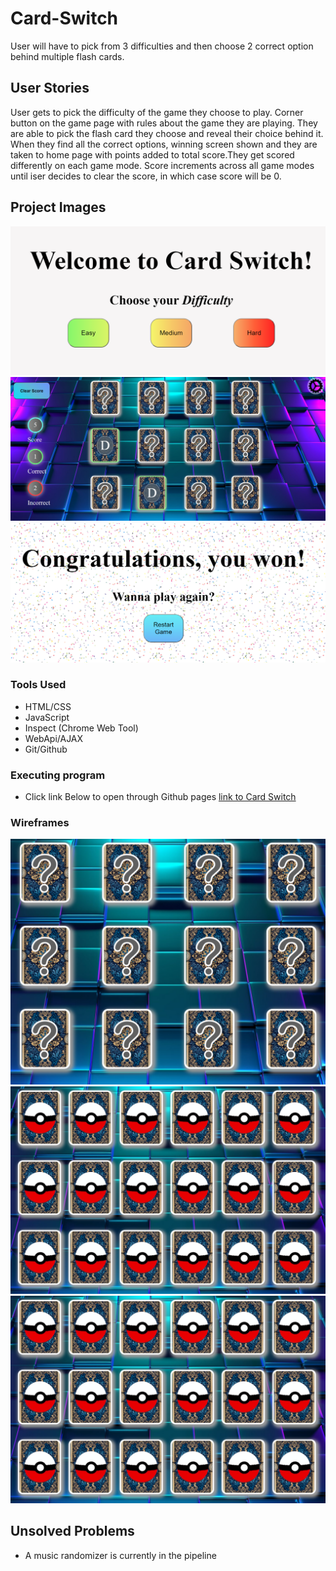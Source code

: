 # Card-Switch

User will have to pick from 3 difficulties and then choose 2 correct option behind multiple flash cards. 

## User Stories

User gets to pick the difficulty of the game they choose to play. Corner button on the game page with rules about the game they are playing. They are able to pick the flash card they choose and reveal their choice behind it. When they find all the correct options, winning screen shown and they are taken to home page with points added to total score.They get scored differently on each game mode. Score increments across all game modes until iser decides to clear the score, in which case score will be 0.

## Project Images
![screenshot-1](https://github.com/AhzamBardai/Card-Switch/blob/master/screenshots/game1.PNG)
![screenshot-2](https://github.com/AhzamBardai/Card-Switch/blob/master/screenshots/game2.PNG)
![screenshot-3](https://github.com/AhzamBardai/Card-Switch/blob/master/screenshots/game3.PNG)

### Tools Used

* HTML/CSS
* JavaScript
* Inspect (Chrome Web Tool)
* WebApi/AJAX
* Git/Github

### Executing program

* Click link Below to open through Github pages
[link to Card Switch](https://ahzambardai.github.io/Card-Switch/)

### Wireframes
![Mode-1](https://github.com/AhzamBardai/Card-Switch/blob/master/screenshots/frame1.PNG)
![Mode-2](https://github.com/AhzamBardai/Card-Switch/blob/master/screenshots/frame2.PNG)
![Mode-3](https://github.com/AhzamBardai/Card-Switch/blob/master/screenshots/frame2.PNG)

## Unsolved Problems

* A music randomizer is currently in the pipeline

